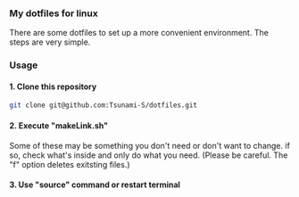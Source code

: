 ### My dotfiles for linux

There are some dotfiles to set up a more convenient environment.
The steps are very simple.

### Usage
#### 1. Clone this repository
```bash
git clone git@github.com:Tsunami-S/dotfiles.git
```

#### 2. Execute "makeLink.sh"
Some of these may be something you don't need or don't want to change. if so, check what's inside and only do what you need.
(Please be careful. The "f" option deletes exitsting files.)

#### 3. Use "source" command or restart terminal

